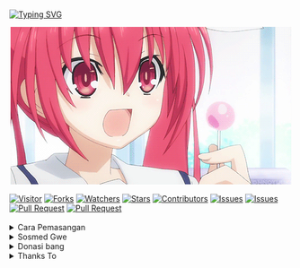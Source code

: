 <img src="https://camo.githubusercontent.com/82291b0fe831bfc6781e07fc5090cbd0a8b912bb8b8d4fec0696c881834f81ac/68747470733a2f2f70726f626f742e6d656469612f394575424971676170492e676966" width="800" height="3">

[![Typing SVG](https://readme-typing-svg.herokuapp.com?color=%2336BCF7&lines=ItsukaBot+-+Md;Ini+sc+gratis+anj;+ketahuan+jual??;+langsung+gw+delete!!;+Btw+jangan+hapus+wm+anj;+hargain+gw+sedikit+aja;+Intinya+wm+jangan+dihapus!!;+Oiya+waifu+gwe+cantikkan+bang???;+hehehheh+:v)](https://github.com/Chandra-XD)

<p align="center">
<img src="https://raw.githubusercontent.com/Chandra-XD/cn-grabbed-result/main/media/gif/itsuka%20kotori%20on%20Tumblr.gif" />
</p>
<a href="https://visitor-badge.glitch.me/badge?page_id=Chandra-XD/ItsukaChan"><img title="Visitor" src="https://visitor-badge.glitch.me/badge?page_id=Chandra-XD/ItsukaChan"></a>
<a href="https://github.com/Chandra-XD/ItsukaChan/network/members"><img title="Forks" src="https://img.shields.io/github/forks/Chandra-XD/ItsukaChan?label=Forks&color=blue&style=flat-square"></a>
<a href="https://github.com/Chandra-XD/ItsukaChan/watchers"><img title="Watchers" src="https://img.shields.io/github/watchers/Chandra-XD/ItsukaChan?label=Watchers&color=green&style=flat-square"></a>
<a href="https://github.com/Chandra-XD/ItsukaChan/stargazers"><img title="Stars" src="https://img.shields.io/github/stars/Chandra-XD/ItsukaChan?label=Stars&color=yellow&style=flat-square"></a>
<a href="https://github.com/Chandra-XD/ItsukaChan/graphs/contributors"><img title="Contributors" src="https://img.shields.io/github/contributors/Chandra-XD/ItsukaChan?label=Contributors&color=blue&style=flat-square"></a>
<a href="https://github.com/Chandra-XD/ItsukaChan/issues"><img title="Issues" src="https://img.shields.io/github/issues/Chandra-XD/ItsukaChan?label=Issues&color=success&style=flat-square"></a>
<a href="https://github.com/Chandra-XD/ItsukaChan/issues?q=is%3Aissue+is%3Aclosed"><img title="Issues" src="https://img.shields.io/github/issues-closed/Chandra-XD/ItsukaChan?label=Issues&color=red&style=flat-square"></a>
<a href="https://github.com/Chandra-XD/ItsukaChan/pulls"><img title="Pull Request" src="https://img.shields.io/github/issues-pr/Chandra-XD/ItsukaChan?label=PullRequest&color=success&style=flat-square"></a>
<a href="https://github.com/Chandra-XD/ItsukaChan/pulls?q=is%3Apr+is%3Aclosed"><img title="Pull Request" src="https://img.shields.io/github/issues-pr-closed/Chandra-XD/ItsukaChan?label=PullRequest&color=red&style=flat-square"></a>
<br>
<br>
<details>
 <summary>Cara Pemasangan</summary>

## INSTALL ON TERMUX WITH UBUNTU

[ INSTALLING UBUNTU ]

```bash
apt update && apt full-upgrade
apt install wget curl git proot-distro
proot-distro install ubuntu
echo "proot-distro login ubuntu" > $PREFIX/bin/ubuntu
ubuntu
```

---------

[ INSTALLING REQUIRED PACKAGES ]

```bash
ubuntu
apt update && apt full-upgrade
apt install wget curl git ffmpeg imagemagick build-essential libcairo2-dev libpango1.0-dev libjpeg-dev libgif-dev librsvg2-dev dbus-x11 ffmpeg2theora ffmpegfs ffmpegthumbnailer ffmpegthumbnailer-dbg ffmpegthumbs libavcodec-dev libavcodec-extra libavcodec-extra58 libavdevice-dev libavdevice58 libavfilter-dev libavfilter-extra libavfilter-extra7 libavformat-dev libavformat58 libavifile-0.7-bin libavifile-0.7-common libavifile-0.7c2 libavresample-dev libavresample4 libavutil-dev libavutil56 libpostproc-dev libpostproc55 graphicsmagick graphicsmagick-dbg graphicsmagick-imagemagick-compat graphicsmagick-libmagick-dev-compat groff imagemagick-6.q16hdri imagemagick-common libchart-gnuplot-perl libgraphics-magick-perl libgraphicsmagick++-q16-12 libgraphicsmagick++1-dev
```

---------

[ INSTALLING NODEJS & ITSUKA-CHAN ]

```bash
ubuntu
curl -fsSL https://deb.nodesource.com/setup_current.x | sudo -E bash -
apt install -y nodejs gcc g++ make
git clone https://github.com/Chandra-XD/ItsukaChan
cd ItsukaChan
npm install
npm update
```

---------

## FOR REPLIT
[![Run on Repl.it](https://repl.it/badge/github/FadliDarmawan/haruno)](https://repl.it/github/Chandra-XD/ItsukaChan)
```cmd
Buka Console

------------
> npm i
> npm i qrcode
> install-pkg webp
> install-pkg ffmpeg
-------------
Click Run
```

---------

## FOR TERMUX/UBUNTU/SSH USER

```bash
apt update && apt upgrade
apt install git -y
apt install nodejs -y
apt install ffmpeg -y
apt install imagemagick -y
git clone https://github.com/Chandra-XD/ItsukaChan
cd ItsukaChan
pkg install yarn
yarn

```

---------

## FOR WINDOWS/VPS/RDP USER

* Download And Install Git [`Click Here`](https://git-scm.com/downloads)
* Download And Install NodeJS [`Click Here`](https://nodejs.org/en/download)
* Download And Install FFmpeg [`Click Here`](https://ffmpeg.org/download.html) (**Don't Forget Add FFmpeg to PATH enviroment variables**)
* Download And Install ImageMagick [`Click Here`](https://imagemagick.org/script/download.php)

```bash
git clone https://github.com/Chandra-XD/ItsukaChan
cd ItsukaChan
npm install
npm update
```

---------

## Run

```bash
node .
```

---------

## Arguments `node . [--options] [<session name>]`

### `--session <file name>`

Use another session with another name, default is ```session.data.json```

### `--prefix <prefixes>`

* `prefixes` are seperated by each character
Set prefix

### `--server`

Used for [heroku](https://heroku.com/) or scan through website

### `--db <json-server-url>`

#### GET

```http
GET /
Accept: application/json
```

#### POST

```http
POST /
Content-Type: application/json

{
 data: {}
}
```

### `--big-qr`

If small qr unicode doesn't support

### `--img`

Enable image inspector through terminal

### `--test`

**Development** Testing Mode

### `--trace`

```js
conn.logger.level = 'trace'
```

### `--debug`

```js
conn.logger.level = 'debug'
```

## Settings

Now set using switch [o-enable.js](https://github.com/Chandra-XD/ItsukaChan/blob/main/plugins/o-enable.js), among others are

```js
autoread: false, // If true all chats are automatically read
nyimak: false, // No bot, just print received messages and add users to database
restrict: false, // Enables restricted plugins (which can lead your number to be banned if used too often)
self: false, // Activate self mode (Ignores other)
pconly: false, // If that chat not from private bot, bot will ignore
gconly: false, // If that chat not from group, bot will ignore
```

---------

</details>
<details>
 <summary>Sosmed Gwe</summary>

[![Instagram Badge](https://img.shields.io/badge/-Instagram-e4405f?style=flat-square&logo=Instagram&logoColor=white)](https://www.instagram.com/pnggilajacn)
[![Facebook Badge](https://img.shields.io/badge/-Facebook-0088cc?style=flat-square&logo=Facebook&logoColor=white)](https://facebook.com/pnggilajacn)
[![Telegram Badge](https://img.shields.io/badge/-Telegram-0088cc?style=flat-square&logo=Telegram&logoColor=white)](https://t.me/pnggilajacn)
[![Whatsapp Badge](https://img.shields.io/badge/-Whatsapp-%808080?style=flat-square&logo=Whatsapp&logoColor=white)](https://s.id/pnggilajacn)
[![Email Badge](https://img.shields.io/badge/Email-3b5998?style=flat-square&logo=email&logoColor=white)](mailto:cuancari074@gmail.com)
<a href="https://github.com/Chandra-XD"><img src="https://img.shields.io/badge/-GitHub-black?style=flat-square&logo=github" /> 
<a href="https://komarev.com/ghpvc/?username=ChandraXD307&color=blue&style=flat-square&label=Profile+Views"><img title="Watching" src="https://komarev.com/ghpvc/?username=ChandraXD307&color=green&style=flat-square&label=Profile+View"></a>
[![Twitter Badge](https://img.shields.io/badge/-Twitter-0088cc?style=flat-square&logo=Twitter&logoColor=white)](https://twitter.com/@Chandra_XD307)
<a href="https://tiktok.com/@pnggilajacn"><img src="https://img.shields.io/badge/-TikTok-black?style=flat-square&logo=tiktok" /> 
[![YouTube Badge](https://img.shields.io/badge/-YouTube-e4405f?style=flat-square&logo=YouTube&logoColor=white)](https://youtube.com/@ChandraXD307)

</details>

<details>
 <summary>Donasi bang</summary>

### Pulsa
- Axis: 083848947227
- Indosat: 085785705233
- Three: 08990085223

### Uang digital
- [Saweria](https://saweria.co/pnggilajacn)
- [Trakteer](https://trakteer.id/pnggilajacn)
</details>
<details>
 <summary>Thanks To</summary>


#### Thank's To

- Allah SWT
- Orang Tua
- [Adiwajshing](https://github.com/adiwajshing)
- [Nurutomo](https://github.com/Nurutomo)
- [BochilGaming](https://github.com/BochilGaming)
- [Ariffb25](https://github.com/ariffb25)
- All creator bot
- Dan semua yang selalu mendukung

## Recode By
[![Chandra-XD](https://github.com/Chandra-XD.png?size=100)](https://github.com/Chandra-XD)
</details>
<img src="https://camo.githubusercontent.com/82291b0fe831bfc6781e07fc5090cbd0a8b912bb8b8d4fec0696c881834f81ac/68747470733a2f2f70726f626f742e6d656469612f394575424971676170492e676966" width="800" height="3">
